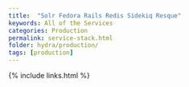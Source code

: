 ```yaml
---
title:  "Solr Fedora Rails Redis Sidekiq Resque"
keywords: All of the Services
categories: Production
permalink: service-stack.html
folder: hydra/production/
tags: [production]
---
```


{% include links.html %}

